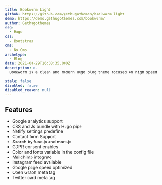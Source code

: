 ```yaml
---
title: Bookworm Light
github: https://github.com/gethugothemes/bookworm-light
demo: https://demo.gethugothemes.com/bookworm/
author: Gethugothemes
ssg:
  - Hugo
css:
  - Bootstrap
cms:
  - No Cms
archetype:
  - Blog
date: 2021-08-29T16:08:35.000Z
description: >-
  Bookworm is a clean and modern Hugo blog theme focused on high speed and support multiple authors.

stale: false
disabled: false
disabled_reason: null
---
```


## Features

- Google analytics support
- CSS and Js bundle with Hugo pipe
- Netlify settings predefine
- Contact form Support
- Search by fuse.js and mark.js
- GDPR consent enables
- Color and fonts variable in the config file
- Mailchimp integrate
- Instagram feed available
- Google page speed optimized
- Open Graph meta tag
- Twitter card meta tag
